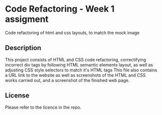 # Code Refactoring - Week 1 assigment

Code refactoring of html and css layouts, to match the mock image

## Description

This project consists of HTML and CSS code refactoring, correctifying incorrect div tags by following HTML semantic elements layout, as well as adjusting CSS style selectors to match it's HTML tags
This file also contains a URL link to the website as well as screenshots of the HTML and CSS works carried out, and a screenshot of the finished web page.






## License

Please refer to the licence in the repo.